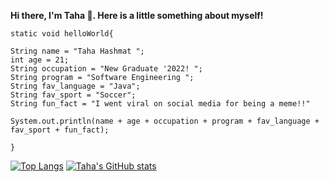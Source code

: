 **Hi there, I'm Taha 👋. Here is a little something about myself!**

  
    static void helloWorld{
    
    String name = "Taha Hashmat ";
    int age = 21;
    String occupation = "New Graduate '2022! ";
    String program = "Software Engineering ";
    String fav_language = "Java";
    String fav_sport = "Soccer";
    String fun_fact = "I went viral on social media for being a meme!!"
    
    System.out.println(name + age + occupation + program + fav_language + fav_sport + fun_fact);
    
    }
        
[![Top Langs](https://github-readme-stats.vercel.app/api/top-langs/?username=tahahashmat&show_icons=true&theme=tokyonight&hide_border=true&langs_count=4)](https://github.com/anuraghazra/tahahashmat)
[![Taha's GitHub stats](https://github-readme-stats.vercel.app/api?username=tahahashmat&show_icons=true&theme=tokyonight&hide_border=true)](https://github.com/tahahashmat/tahahashmat) 
